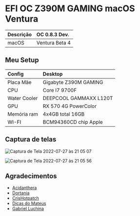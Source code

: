 # EFI OC Z390M GAMING macOS Ventura

Descrição | OC 0.8.3  Dev.
:----|:----
macOS | Ventura Beta 4

## Meu Setup

Config | Desktop
:-------|:-------
Placa Mãe | Gigabyte Z390M GAMING
CPU | Core I7 9700F
Water Cooler | DEEPCOOL GAMMAXX L120T
GPU | RX 570 4G PowerColor
Memória ram | 4x4GB total 16GB
WI-FI | BCM94360CD chip Apple


## Captura de telas

![Captura de Tela 2022-07-27 às 21 05 07](https://user-images.githubusercontent.com/103699861/181393824-21a8ceba-789c-4b1c-929f-645c552a0f15.png)

![Captura de Tela 2022-07-27 às 21 05 56](https://user-images.githubusercontent.com/103699861/181393831-f9e62a80-98cf-4ca3-8fd6-e96edbc5cae2.png)



## Agradecimentos

- [Acidanthera](https://github.com/acidanthera)
- [Dortania](https://dortania.github.io/OpenCore-Install-Guide/config.plist/coffee-lake.html#starting-point)
- [CrisHotpatch](https://t.me/crishotpatch)
- [Dicas do Mateus](https://www.youtube.com/c/DicasdoMateus)
- [Gabriel Luchina](https://www.youtube.com/c/gabrielluchina)
